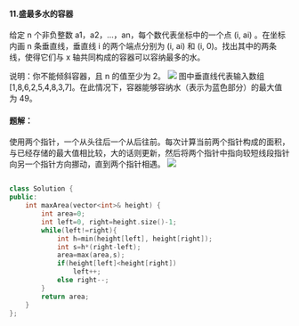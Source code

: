 #### 11.盛最多水的容器

给定 n 个非负整数 a1，a2，...，an，每个数代表坐标中的一个点 (i, ai) 。在坐标内画 n 条垂直线，垂直线 i 的两个端点分别为 (i, ai) 和 (i, 0)。找出其中的两条线，使得它们与 x 轴共同构成的容器可以容纳最多的水。

说明：你不能倾斜容器，且 n 的值至少为 2。
![](https://aliyun-lc-upload.oss-cn-hangzhou.aliyuncs.com/aliyun-lc-upload/uploads/2018/07/25/question_11.jpg)
图中垂直线代表输入数组 [1,8,6,2,5,4,8,3,7]。在此情况下，容器能够容纳水（表示为蓝色部分）的最大值为 49。

#### 题解：
使用两个指针，一个从头往后一个从后往前。每次计算当前两个指针构成的面积，与已经存储的最大值相比较，大的话则更新，然后将两个指针中指向较短线段指针向另一个指针方向挪动，直到两个指针相遇。
![](https://pic.leetcode-cn.com/Figures/11_Container_WaterSlide1.PNG)
```c++

class Solution {
public:
    int maxArea(vector<int>& height) {
        int area=0;
        int left=0, right=height.size()-1;
        while(left!=right){
            int h=min(height[left], height[right]);
            int s=h*(right-left);
            area=max(area,s);
            if(height[left]<height[right])
                left++;
            else right--;
        }
        return area;
    }
};
```
 

